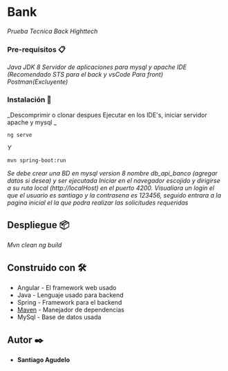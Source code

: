 # Bank

_Prueba Tecnica Back Highttech_

### Pre-requisitos 📋

_Java JDK 8_
_Servidor de aplicaciones para mysql y apache_
_IDE (Recomendado STS para el back y vsCode Para front)_
_Postman(Excluyente)_

### Instalación 🔧

_Descomprimir o clonar despues Ejecutar en los IDE's, iniciar servidor apache y mysql _
```
ng serve
```
_Y_
```
mvn spring-boot:run 
```
_Se debe crear una BD en mysql version 8 nombre db_api_banco (agregar datos si desea) y ser ejecutada_
_Iniciar en el navegador escojido y dirigirse a su ruta local (http://localHost) en el puerto 4200. Visualiara un login el que el usuario es santiago y la contrasena es 123456, seguido entrara a la pagina inicial el la que podra realizar las solicitudes requeridas_

## Despliegue 📦

_Mvn clean_
_ng build_

## Construido con 🛠️

* Angular - El framework web usado
* Java - Lenguaje usado para backend
* Spring - Framework para el backend
* [Maven](https://maven.apache.org/) - Manejador de dependencias
* MySql - Base de datos usada


## Autor ✒️


* **Santiago Agudelo** 


